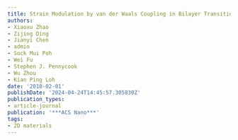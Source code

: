 ```yaml
---
title: Strain Modulation by van der Waals Coupling in Bilayer Transition Metal Dichalcogenide
authors:
- Xiaoxu Zhao
- Zijing Ding
- Jianyi Chen
- admin
- Sock Mui Poh
- Wei Fu
- Stephen J. Pennycook
- Wu Zhou
- Kian Ping Loh
date: '2018-02-01'
publishDate: '2024-04-24T14:45:57.305830Z'
publication_types:
- article-journal
publication: '***ACS Nano***'
tags:
- 2D materials
---
```

